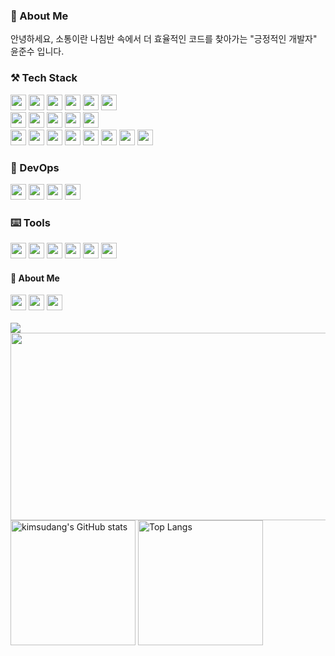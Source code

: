 <h3>🦦 About Me</h3>
<p>안녕하세요, 소통이란 나침반 속에서 더 효율적인 코드를 찾아가는 "긍정적인 개발자" 윤준수 입니다.</p>

<h3>⚒️ Tech Stack</h3>
<div>
  <img src="https://img.shields.io/badge/HTML5-E34F26?style=flat-square&logo=html5&logoColor=white" height="25px"> 
  <img src="https://img.shields.io/badge/CSS3-1572B6?style=flat-square&logo=css3&logoColor=white" height="25px"> 
  <img src="https://img.shields.io/badge/JavaScript-F7DF1E?style=flat-square&logo=javascript&logoColor=black" height="25px">
  <img src="https://img.shields.io/badge/REACT-61DAFB?style=flat-square&logo=react&logoColor=black" height="25px">
  <img src="https://img.shields.io/badge/Next.js-000000?style=flat-square&logo=next.js&logoColor=white" height="25px">
  <img src="https://img.shields.io/badge/TypeScript-3178C6?style=flat-square&logo=typescript&logoColor=white" height="25px">

  <br/>
  
  <img src="https://img.shields.io/badge/Nest.js-E0234E?style=flat-square&logo=nestjs&logoColor=white" height="25px">
  <img src="https://img.shields.io/badge/typeorm-FE0803?style=flat-square&logo=typeorm&logoColor=white" height="25px">
  <img src="https://img.shields.io/badge/mySQL-4479A1?style=flat-square&logo=mysql&logoColor=white" height="25px">
  <img src="https://img.shields.io/badge/REDIS-FF4438?style=flat-square&logo=databricks&logoColor=white" height="25px">
  <img src="https://img.shields.io/badge/Socket.io-010101?style=flat-square&logo=socketdotio&logoColor=white" height="25px">
  
  <br/>

  <img src="https://img.shields.io/badge/ReactQuery-FF4154?style=flat-square&logo=reactquery&logoColor=white" height="25px">
  <img src="https://img.shields.io/badge/Redux-764ABC?style=flat-square&logo=redux&logoColor=white" height="25px">
  <img src="https://img.shields.io/badge/🐻 Zustand-F7B55C?style=flat-square&logo=&logoColor=black" height="25px"****>
  <img src="https://img.shields.io/badge/GraphQL-E10098?style=flat-square&logo=graphql&logoColor=white" height="25px">
  <img src="https://img.shields.io/badge/sass-CC6699?style=flat-square&logo=sass&logoColor=white" height="25px">
  <img src="https://img.shields.io/badge/styled components-DB7093?style=flat-square&logo=styledcomponents&logoColor=white" height="25px">
  <img src="https://img.shields.io/badge/tailwind-06B6D4?style=flat-square&logo=tailwindcss&logoColor=white" height="25px">
  <img src="https://img.shields.io/badge/WebSocket-010101?style=flat-square&logo=socketdotio&logoColor=white" height="25px">
</div>

<h3>🎸 DevOps </h3>
<div>
  <img src="https://img.shields.io/badge/Docker-2496ED?style=flat-square&logo=docker&logoColor=white" height="25px">
  <img src="https://img.shields.io/badge/GitHub Actions-2088FF?style=flat-square&logo=githubactions&logoColor=white" height="25px">
  <img src="https://img.shields.io/badge/Vercel-000000?style=flat-square&logo=vercel&logoColor=white" height="25px">
  <img src="https://img.shields.io/badge/GitHub Amplify-FF9900?style=flat-square&logo=awsamplify&logoColor=white" height="25px">
</div>
<h3>⌨️ Tools</h3>
<div>
  <img src="https://img.shields.io/badge/aws-232F3E?style=flat-square&logo=amazonwebservices&logoColor=white" height="25px"> 
  <img src="https://img.shields.io/badge/git-F05032?style=flat-square&logo=git&logoColor=white" height="25px"> 
  <img src="https://img.shields.io/badge/GitHub-181717?style=flat-square&logo=github&logoColor=white" height="25px"> 
  <img src="https://img.shields.io/badge/Notion-000000?style=flat-square&logo=notion&logoColor=white" height="25px"> 
  <img src="https://img.shields.io/badge/slack-4A154B?style=flat-square&logo=slack&logoColor=white" height="25px"> 
  <img src="https://img.shields.io/badge/Figma-F24E1E?style=flat-square&logo=figma&logoColor=white" height="25px"> 
</div>

<div><h4>🤙 About Me</h4></div>
<div>
  <a href="mailto:hoheesu@gmail.com"><img src="https://img.shields.io/badge/email-004788?style=flat-square&logo=gmail&logoColor=white" height="25px"></a>
  <a href="https://beautiful-table-b24.notion.site/Front-End-5f33b722fc9841d9aa24dc911a91d2a1"><img src="https://img.shields.io/badge/Portfolio-010101?style=flat-square&logo=notion&logoColor=white" height="25px"></a>
  <a href="https://velog.io/@hoheesu/posts"><img src="https://img.shields.io/badge/velog-20C997?style=flat-square&logo=velog&logoColor=white" height="25px"></a>
</div>

<br/>

<div>
  <a href="https://velog.io/@hoheesu/posts">
    <img src="https://velog-github-badge.vercel.app/badge/hoheesu"> 
  </a>
  <img
  src="https://render.gitanimals.org/farms/hoheesu"
  width="600"
  height="300"
/>
</a>
</div>
  
<div height="200">
  <img src="https://github-readme-stats.vercel.app/api?username=hoheesu&hide=stars,&show=discussions_answered,$show_icons=true&bg_color=00000000&theme=buefy" alt="kimsudang's GitHub stats" height="200" />
  <img src="https://github-readme-stats.vercel.app/api/top-langs/?username=hoheesu&layout=compact&langs_count=6&theme=buefy" alt="Top Langs" height="200" />
</div>


